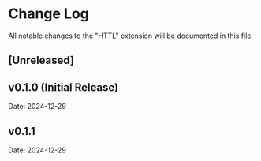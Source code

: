 # Change Log

All notable changes to the "HTTL" extension will be documented in this file.

## [Unreleased]

## v0.1.0 (Initial Release)

Date: 2024-12-29

## v0.1.1

Date: 2024-12-29
